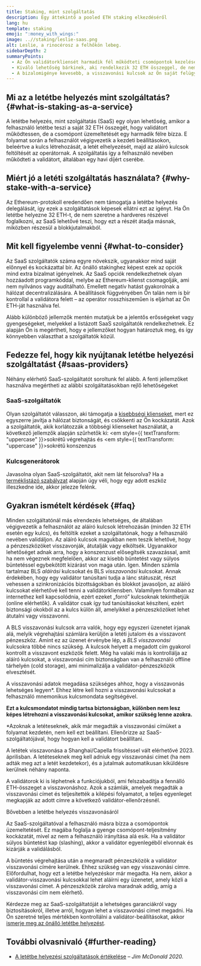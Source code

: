 ```yaml
---
title: Staking, mint szolgáltatás
description: Egy áttekintő a pooled ETH staking elkezdéséről
lang: hu
template: staking
emoji: ":money_with_wings:"
image: ..//staking/leslie-saas.png
alt: Leslie, a rinocérosz a felhőkön lebeg.
sidebarDepth: 2
summaryPoints:
  - Az Ön validátorkliensét harmadik fél működteti csomópontok kezelésével
  - Kiváló lehetőség bárkinek, aki rendelkezik 32 ETH összeggel, de nem szívesen bajlódna a csomópont technikai komplexitásával
  - A bizalomigénye kevesebb, a visszavonási kulcsok az Ön saját felügyelete alatt állnak
---
```


## Mi az a letétbe helyezés mint szolgáltatás? {#what-is-staking-as-a-service}

A letétbe helyezés, mint szolgáltatás (SaaS) egy olyan lehetőség, amikor a felhasználó letétbe teszi a saját 32 ETH összegét, hogy validátort működtessen, de a csomópont üzemeltetését egy harmadik félre bízza. E folyamat során a felhasználót végigvezetik a kezdeti beállításokon, beleértve a kulcs létrehozását, a letét elhelyezését, majd az aláíró kulcsok feltöltését az operátornak. A szolgáltatás így a felhasználó nevében működteti a validátort, általában egy havi díjért cserébe.

## Miért jó a letéti szolgáltatás használata? {#why-stake-with-a-service}

Az Ethereum-protokoll eredendően nem támogatja a letétbe helyezés delegálását, így ezek a szolgáltatások képesek ellátni ezt az igényt. Ha Ön letétbe helyezne 32 ETH-t, de nem szeretne a hardveres részével foglalkozni, az SaaS lehetővé teszi, hogy ezt a részét átadja másnak, miközben részesül a blokkjutalmakból.

<CardGrid>
  <Card title="Saját validátor" emoji=":desktop_computer:" description="Deposit your own 32 ETH to activate your own set of signing keys that will participate in Ethereum consensus. Monitor your progress with dashboards to watch those ETH rewards accumulate." />    
  <Card title="Könnyű kezdés" emoji="🏁" description="Forget about hardware specs, setup, node maintenance and upgrades. SaaS providers let you outsource the hard part by uploading your own signing credentials, allowing them to run a validator on your behalf, for a small cost." />
  <Card title="Behatárolt kockázat" emoji=":shield:" description="In many cases users do not have to give up access to the keys that enable withdrawing or transferring staked funds. These are different from the signing keys, and can be stored separately to limit (but not eliminate) your risk as a staker." />
</CardGrid>

<StakingComparison page="saas" />

## Mit kell figyelembe venni {#what-to-consider}

Az SaaS szolgáltatók száma egyre növekszik, ugyanakkor mind saját előnnyel és kockázattal bír. Az önálló stakinghez képest ezek az opciók mind extra bizalmat igényelnek. Az SaaS opciók rendelkezhetnek olyan hozzáadott programkóddal, melybe az Ethereum-klienst csomagolják, ami nem nyilvános vagy auditálható. Emellett negatív hatást gyakorolnak a hálózat decentralizálására. A beállítások függvényében Ön talán nem is bír kontrollal a validátora felett – az operátor rosszhiszeműen is eljárhat az Ön ETH-ját használva fel.

Alább különböző jellemzők mentén mutatjuk be a jelentős erősségeket vagy gyengeségeket, melyekkel a listázott SaaS szolgáltatók rendelkezhetnek. Ez alapján Ön is megértheti, hogy e jellemzőket hogyan határoztuk meg, és így könnyebben választhat a szolgáltatók közül.

<StakingConsiderations page="saas" />

## Fedezze fel, hogy kik nyújtanak letétbe helyezési szolgáltatást {#saas-providers}

Néhány elérhető SaaS-szolgáltatót soroltunk fel alább. A fenti jellemzőket használva megértheti az alábbi szolgáltatásokban rejlő lehetőségeket

<ProductDisclaimer />

### SaaS-szolgáltatók

<StakingProductsCardGrid category="saas" />

Olyan szolgáltatót válasszon, aki támogatja a [kisebbségi klienseket](/developers/docs/nodes-and-clients/client-diversity/), mert ez egyszerre javítja a hálózat biztonságát, és csökkenti az Ön kockázatát. Azok a szolgáltatók, akik korlátozzák a többségi klienseket használatát, a következő jellemzők alapján szűrhetők ki: <em style={{ textTransform: "uppercase" }}>sokrétű végrehajtás</em> és <em style={{ textTransform: "uppercase" }}>sokrétű konszenzus</em>

### Kulcsgenerátorok

<StakingProductsCardGrid category="keyGen" />

Javasolna olyan SaaS-szolgáltatót, akit nem lát felsorolva? Ha a [terméklistázó szabályzat](/contributing/adding-staking-products/) alapján úgy véli, hogy egy adott eszköz illeszkedne ide, akkor jelezze felénk.

## Gyakran ismételt kérdések {#faq}

<ExpandableCard title="Kinél vannak a kulcsaim?" eventCategory="SaasStaking" eventName="clicked who holds my keys">
Minden szolgáltatónál más elrendezés lehetséges, de általában végigvezetik a felhasználót az aláíró kulcsok létrehozásán (minden 32 ETH esetén egy kulcs), és feltöltik ezeket a szolgáltatónak, hogy a felhasználó nevében validáljon. Az aláíró kulcsok magukban nem teszik lehetővé, hogy a pénzeszközöket visszavonják, átutalják vagy elköltsék. Ugyanakkor lehetőséget adnak arra, hogy a konszenzust elősegítsék szavazással, amit ha nem végeznek megfelelően, akkor az kisebb büntetést vagy súlyos büntetéssel egybekötött kizárást von maga után.
</ExpandableCard>

<ExpandableCard title="Tehát kétféle kulcs van?" eventCategory="SaasStaking" eventName="clicked so there are two sets of keys">
Igen. Minden számla tartalmaz BLS <em>aláírási</em> kulcsokat és BLS <em>visszavonási</em> kulcsokat. Annak érdekében, hogy egy validátor tanúsítani tudja a lánc státuszát, részt vehessen a szinkronizációs bizottságokban és blokkot javasoljon, az aláíró kulcsokat elérhetővé kell tenni a validátorkliensben. Valamilyen formában az internethez kell kapcsolódnia, ezért ezeket „forró” kulcsoknak tekinthetjük (online elérhetők). A validátor csak így tud tanúsításokat készíteni, ezért biztonsági okokból az a kulcs külön áll, amelyikkel a pénzeszközöket lehet átutalni vagy visszavonni.

A BLS visszavonási kulcsok arra valók, hogy egy egyszeri üzenetet írjanak alá, melyik végrehajtási számlára kerüljön a letéti jutalom és a visszavont pénzeszköz. Amint ez az üzenet érvénybe lép, a <em>BLS visszavonási</em> kulcsokra többé nincs szükség. A kulcsok helyett a megadott cím gyakorol kontrollt a visszavont eszközök felett. Még ha valaki más is kontrollálja az aláíró kulcsokat, a visszavonási cím biztonságban van a felhasználó offline tárhelyén (cold storage), ami minimalizálja a validátor-pénzeszközök elvesztését.

A visszavonási adatok megadása szükséges ahhoz, hogy a visszavonás lehetséges legyen\*. Ehhez létre kell hozni a visszavonási kulcsokat a felhasználó mnemonikus kulcsmondata segítségével.

<strong>Ezt a kulcsmondatot mindig tartsa biztonságban, különben nem lesz képes létrehozni a visszavonási kulcsokat, amikor szükség lenne azokra.</strong>

\*Azoknak a letéteseknek, akik már megadták a visszavonási címüket a folyamat kezdetén, nem kell ezt beállítani. Ellenőrizze az SaaS-szolgáltatójával, hogy hogyan kell a validátort beállítani.
</ExpandableCard>

<ExpandableCard title="Mikor vonhatom vissza a letétet?" eventCategory="SaasStaking" eventName="clicked when can I withdraw">
A letétek visszavonása a Shanghai/Capella frissítéssel vált elérhetővé 2023. áprilisban. A letéteseknek meg kell adniuk egy visszavonási címet (ha nem adták meg azt a letét kezdetekor), és a jutalmak automatikusan kiküldésre kerülnek néhány naponta.

A validátorok ki is léphetnek a funkciójukból, ami felszabadítja a fennálló ETH-összeget a visszavonáshoz. Azok a számlák, amelyek megadták a visszavonási címet és teljesítették a kilépési folyamatot, a teljes egyenleget megkapják az adott címre a következő validátor-ellenőrzésnél.

<ButtonLink to="/staking/withdrawals/">Bővebben a letétbe helyezés visszavonásáról</ButtonLink>
</ExpandableCard>

<ExpandableCard title="Mi történik, ha súlyos büntetést kapok (slashing)?" eventCategory="SaasStaking" eventName="clicked what happens if I get slashed">
Az SaaS-szolgáltatóval a felhasználó másra bízza a csomópontok üzemeltetését. Ez magába foglalja a gyenge csomópont-teljesítmény kockázatát, mivel az nem a felhasználó irányítása alá esik. Ha a validátor súlyos büntetést kap (slashing), akkor a validátor egyenlegéből elvonnak és kizárják a validálásból.

A büntetés végrehajtása után a megmaradt pénzeszközök a validátor visszavonási címére kerülnek. Ehhez szükség van egy visszavonási címre. Előfordulhat, hogy ezt a letétbe helyezéskor már megadta. Ha nem, akkor a validátor-visszavonási kulcsokkal lehet aláírni egy üzenetet, amely közli a visszavonási címet. A pénzeszközök zárolva maradnak addig, amíg a visszavonási cím nem elérhető.

Kérdezze meg az SaaS-szolgáltatóját a lehetséges garanciákról vagy biztosításokról, illetve arról, hogyan lehet a visszavonási címet megadni. Ha Ön szeretné teljes mértékben kontrollálni a validátor-beállításokat, akkor <a href="/staking/solo/">ismerje meg az önálló letétbe helyezést</a>.
</ExpandableCard>

## További olvasnivaló {#further-reading}

- [A letétbe helyezési szolgáltatások értékelése](https://www.attestant.io/posts/evaluating-staking-services/) – _Jim McDonald 2020._
